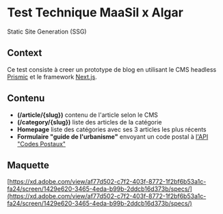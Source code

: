 # Test Technique MaaSil x Algar

Static Site Generation (SSG)

## Context

Ce test consiste à creer un prototype de blog en utilisant le CMS headless [Prismic](https://prismic.io/) et le framework [Next.js](https://nextjs.org).

## Contenu

- **(/article/{slug})** contenu de l'article selon le CMS
- **(/category/{slug})** liste des articles de la catégorie
- **Homepage** liste des catégories avec ses 3 articles les plus récents
- **Formulaire "guide de l'urbanisme"** envoyant un code postal à [l'API "Codes Postaux"](https://apicarto.ign.fr/api/doc/codes-postaux#/codes-postaux/get_codes_postaux_communes__codePostal_)

## Maquette

[https://xd.adobe.com/view/af77d502-c7f2-403f-8772-1f2bf6b53a1c-fa24/screen/1429e620-3465-4eda-b99b-2ddcb16d373b/specs/](https://xd.adobe.com/view/af77d502-c7f2-403f-8772-1f2bf6b53a1c-fa24/screen/1429e620-3465-4eda-b99b-2ddcb16d373b/specs/)
